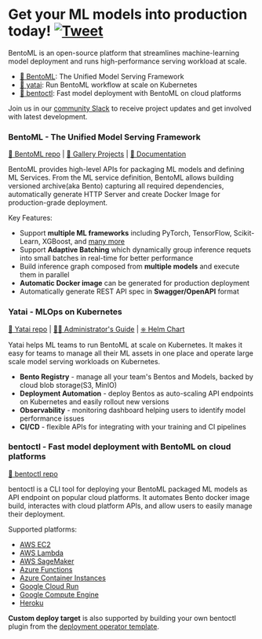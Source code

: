 # Get your ML models into production today!  [![Tweet](https://img.shields.io/twitter/url/http/shields.io.svg?style=social)](https://twitter.com/intent/tweet?text=BentoML:%20The%20Unified%20Model%20Serving%20Framework%20&url=https://github.com/bentoml&via=bentomlai&hashtags=mlops,bentoml)


BentoML is an open-source platform that streamlines machine-learning model deployment and runs high-performance serving workload at scale.

- [🍱 BentoML](https://github.com/bentoml/BentoML): The Unified Model Serving Framework
- [🦄️ yatai](https://github.com/bentoml/yatai): Run BentoML workflow at scale on Kubernetes
- [🚀 bentoctl](https://github.com/bentoml/bentoctl): Fast model deployment with BentoML on cloud platforms

Join us in our [community Slack](https://join.slack.com/t/bentoml/shared_invite/enQtNjcyMTY3MjE4NTgzLTU3ZDc1MWM5MzQxMWQxMzJiNTc1MTJmMzYzMTYwMjQ0OGEwNDFmZDkzYWQxNzgxYWNhNjAxZjk4MzI4OGY1Yjg) to receive project updates and get involved with latest development.


### BentoML - The Unified Model Serving Framework

[🍱 BentoML repo](https://github.com/bentoml/BentoML) | [🎨 Gallery Projects](https://github.com/bentoml/gallery) | [📖 Documentation](http://docs.bentoml.org)


BentoML provides high-level APIs for packaging ML models and defining ML Services. From the ML service definition, BentoML allows building versioned archive(aka Bento) capturing all required dependencies, automatically generate HTTP Server and create Docker Image for production-grade deployment.

Key Features:
* Support **multiple ML frameworks** including PyTorch, TensorFlow, Scikit-Learn, XGBoost, and [many more](https://docs.bentoml.org/en/latest/frameworks/index.html)
* Support **Adaptive Batching** which dynamically group inference requets into small batches in real-time for better performance
* Build inference graph composed from **multiple models** and execute them in parallel
* **Automatic Docker image** can be generated for production deployment
* Automatically generate REST API spec in **Swagger/OpenAPI** format


### Yatai - MLOps on Kubernetes

[🦄️ Yatai repo](https://github.com/bentoml/yatai) | [👩‍🚀 Administrator's Guide](https://github.com/bentoml/yatai/blob/main/docs/sys-admin-guide.md) | [⎈ Helm Chart](https://github.com/bentoml/yatai-chart)

Yatai helps ML teams to run BentoML at scale on Kubernetes. It makes it easy for teams to manage all their ML assets in one place and operate large scale model serving workloads on Kubernetes.

* **Bento Registry** - manage all your team's Bentos and Models, backed by cloud blob storage(S3, MinIO)
* **Deployment Automation** - deploy Bentos as auto-scaling API endpoints on Kubernetes and easily rollout new versions
* **Observability** - monitoring dashboard helping users to identify model performance issues
* **CI/CD** - flexible APIs for integrating with your training and CI pipelines


### bentoctl - Fast model deployment with BentoML on cloud platforms

[🚀 bentoctl repo](https://github.com/bentoml/bentoctl)

bentoctl is a CLI tool for deploying your BentoML packaged ML models as API endpoint on popular cloud platforms. It automates Bento docker image build, interactes with cloud platform APIs, and allow users to easily manage their deployment.

Supported platforms:
* [AWS EC2](https://github.com/bentoml/aws-ec2-deploy)
* [AWS Lambda](https://github.com/bentoml/aws-lambda-deploy)
* [AWS SageMaker](https://github.com/bentoml/aws-sagemaker-deploy)
* [Azure Functions](https://github.com/bentoml/azure-functions-deploy)
* [Azure Container Instances](https://github.com/bentoml/azure-container-instances-deploy)
* [Google Cloud Run](https://github.com/bentoml/google-cloud-run-deploy)
* [Google Compute Engine](https://github.com/bentoml/google-compute-engine-deploy)
* [Heroku](https://github.com/bentoml/heroku-deploy)

**Custom deploy target** is also supported by building your own bentoctl plugin from the [deployment operator template](https://github.com/bentoml/bentoctl-operator-template).

